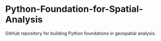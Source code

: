 # Python-Foundation-for-Spatial-Analysis
GitHub repository for building Python foundations in geospatial analysis.
